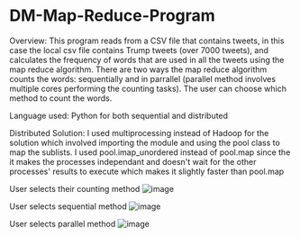 # DM-Map-Reduce-Program
Overview: This program reads from a CSV file that contains tweets, in this case the local csv file contains Trump tweets (over 7000 tweets), and calculates the frequency of words that are used in all the tweets using the map reduce algorithm. There are two ways the map reduce algorithm counts the words: sequentially and in parrallel (parallel method involves multiple cores performing the counting tasks). The user can choose which method to count the words. 

Language used: Python for both sequential and distributed 

Distributed Solution: I used multiprocessing instead of Hadoop for the solution which involved importing the module and using the pool 
class to map the sublists. I used pool.imap_unordered instead of pool.map since the it makes the processes independant and doesn't wait for the other processes' results to execute which makes it slightly faster than pool.map 

User selects their counting method
![image](https://user-images.githubusercontent.com/34779092/72037566-bb647080-326c-11ea-804a-135ede8cafcf.png)

User selects sequential method
![image](https://user-images.githubusercontent.com/34779092/72037398-03cf5e80-326c-11ea-8969-cf4eb5e7e29d.png)

User selects parallel method
![image](https://user-images.githubusercontent.com/34779092/72037434-2a8d9500-326c-11ea-8b20-731ff3f79697.png)
